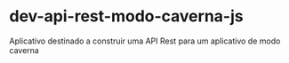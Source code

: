 # dev-api-rest-modo-caverna-js
Aplicativo destinado a construir uma API Rest para um aplicativo de modo caverna
